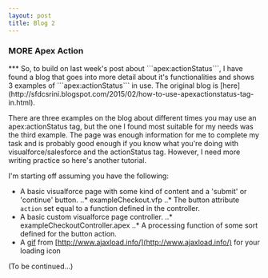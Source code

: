 ```yaml
---
layout: post
title: Blog 2
---
```

<h3>MORE Apex Action</h3>   
***  
  So, to build on last week's post about ```apex:actionStatus```, I have found a blog that goes into more detail about it's functionalities and shows 3 examples of ```apex:actionStatus``` in use. The original blog is [here](http://sfdcsrini.blogspot.com/2015/02/how-to-use-apexactionstatus-tag-in.html). 
  
  There are three examples on the blog about different times you may use an apex:actionStatus tag, but the one I found most suitable for my needs was the third example. The page was enough information for me to complete my task and is probably good enough if you know what you're doing with visualforce/salesforce and the actionStatus tag. However, I need more writing practice so here's another tutorial.
  
  I'm starting off assuming you have the following:   
  
  * A basic visualforce page with some kind of content and a 'submit' or 'continue' button.
  ..* exampleCheckout.vfp
  ..* The button attribute ```action``` set equal to a function defined in the controller.
  * A basic custom visualforce page controller.
  ..* exampleCheckoutController.apex
  ..* A processing function of some sort defined for the button action.
  * A [gif](https://www.youtube.com/watch?v=cSu__J9cr1U) from [http://www.ajaxload.info/](http://www.ajaxload.info/) for your loading icon 
  
(To be continued...)
